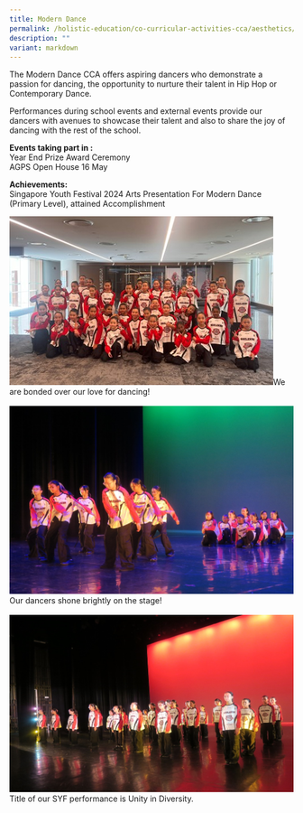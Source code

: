 ```yaml
---
title: Modern Dance
permalink: /holistic-education/co-curricular-activities-cca/aesthetics/modern-dance/
description: ""
variant: markdown
---
```

The Modern Dance CCA offers aspiring dancers who demonstrate a passion for dancing, the opportunity to nurture their talent in Hip Hop or Contemporary Dance. 

Performances during school events and external events provide our dancers with avenues to showcase their talent and also to share the joy of dancing with the rest of the school.

**Events taking part in :**<br>
Year End Prize Award Ceremony<br>
AGPS Open House 16 May

**Achievements:**<br>
Singapore Youth Festival 2024 Arts Presentation For Modern Dance (Primary Level), attained Accomplishment

![We are bonded over our love for dancing!](/images/CCA/Aesthetics/Modern%20Dance/We_are_bonded_over_our_love_for_dancing_.jpg)We are bonded over our love for dancing!<br><br>
![Our dancers shone brightly on the stage!](/images/CCA/Aesthetics/Modern%20Dance/Our_dancers_shone_brightly_on_the_stage_.jpg)Our dancers shone brightly on the stage!<br><br>
![Title of our SYF performance is Unity in Diversity.](/images/CCA/Aesthetics/Modern%20Dance/Title_of_our_SYF_performance_is_Unity_in_Diversity.jpg)Title of our SYF performance is Unity in Diversity.